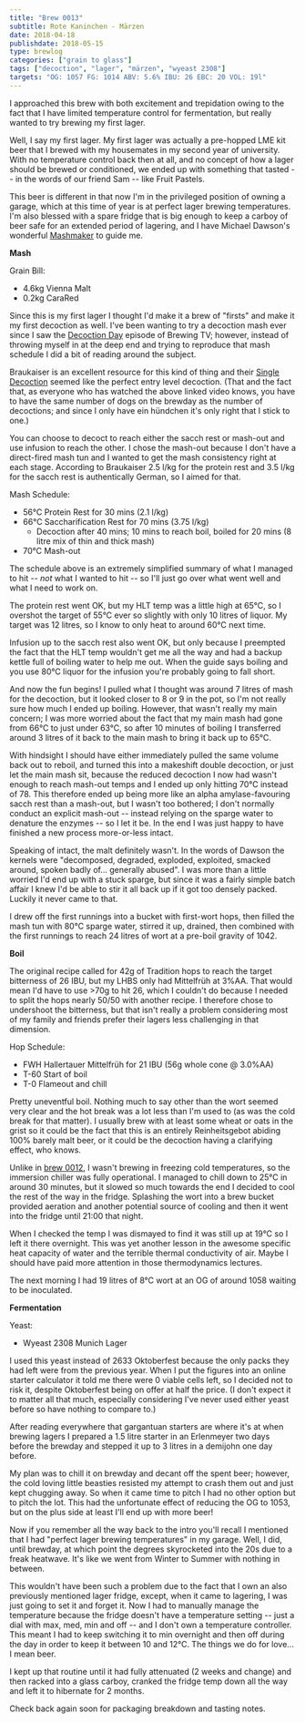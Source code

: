 ```yaml
---
title: "Brew 0013"
subtitle: Rote Kaninchen - Märzen
date: 2018-04-18
publishdate: 2018-05-15
type: brewlog
categories: ["grain to glass"]
tags: ["decoction", "lager", "märzen", "wyeast 2308"]
targets: "OG: 1057 FG: 1014 ABV: 5.6% IBU: 26 EBC: 20 VOL: 19l"
---
```


I approached this brew with both excitement and trepidation owing to the fact
that I have limited temperature control for fermentation, but really wanted to
try brewing my first lager.

Well, I say my first lager. My first lager was actually a pre-hopped LME kit
beer that I brewed with my housemates in my second year of university. With no
temperature control back then at all, and no concept of how a lager should be
brewed or conditioned, we ended up with something that tasted -- in the words
of our friend Sam -- like Fruit Pastels.

This beer is different in that now I'm in the privileged position of owning a
garage, which at this time of year is at perfect lager brewing temperatures.
I'm also blessed with a spare fridge that is big enough to keep a carboy of
beer safe for an extended period of lagering, and I have Michael Dawson's
wonderful [Mashmaker](http://www.mashmakerbook.com/) to guide me.

**Mash**

Grain Bill:

- 4.6kg Vienna Malt
- 0.2kg CaraRed

Since this is my first lager I thought I'd make it a brew of "firsts" and make
it my first decoction as well. I've been wanting to try a decoction mash ever
since I saw the [Decoction Day](https://www.youtube.com/watch?v=IIQPQmELWPo)
episode of Brewing TV; however, instead of throwing myself in at the deep end
and trying to reproduce that mash schedule I did a bit of reading around the
subject.

Braukaiser is an excellent resource for this kind of thing and their
[Single Decoction](http://www.braukaiser.com/wiki/index.php?title=Decoction_Mashing#Single_Decoction)
seemed like the perfect entry level decoction. (That and the fact that, as
everyone who has watched the above linked video knows, you have to have the
same number of dogs on the brewday as the number of decoctions; and since I
only have ein hündchen it's only right that I stick to one.)

You can choose to decoct to reach either the sacch rest or mash-out and use
infusion to reach the other. I chose the mash-out because I don't have a
direct-fired mash tun and I wanted to get the mash consistency right at each
stage. According to Braukaiser 2.5 l/kg for the protein rest and 3.5 l/kg for
the sacch rest is authentically German, so I aimed for that.

Mash Schedule:

- 56°C Protein Rest for 30 mins (2.1 l/kg)
- 66°C Saccharification Rest for 70 mins (3.75 l/kg)
  - Decoction after 40 mins; 10 mins to reach boil, boiled for 20 mins (8 litre
    mix of thin and thick mash)
- 70°C Mash-out

The schedule above is an extremely simplified summary of what I managed to hit
-- _not_ what I wanted to hit -- so I'll just go over what went well and what I
need to work on.

The protein rest went OK, but my HLT temp was a little high at 65°C, so I
overshot the target of 55°C ever so slightly with only 10 litres of liquor. My
target was 12 litres, so I know to only heat to around 60°C next time.

Infusion up to the sacch rest also went OK, but only because I preempted the
fact that the HLT temp wouldn't get me all the way and had a backup kettle full
of boiling water to help me out. When the guide says boiling and you use 80°C
liquor for the infusion you're probably going to fall short.

And now the fun begins! I pulled what I thought was around 7 litres of mash for
the decoction, but it looked closer to 8 or 9 in the pot, so I'm not really
sure how much I ended up boiling. However, that wasn't really my main concern;
I was more worried about the fact that my main mash had gone from 66°C to just
under 63°C, so after 10 minutes of boiling I transferred around 3 litres of it
back to the main mash to bring it back up to 65°C.

With hindsight I should have either immediately pulled the same volume back out
to reboil, and turned this into a makeshift double decoction, or just let the
main mash sit, because the reduced decoction I now had wasn't enough to reach
mash-out temps and I ended up only hitting 70°C instead of 78. This therefore
ended up being more like an alpha amylase-favouring sacch rest than a mash-out,
but I wasn't too bothered; I don't normally conduct an explicit mash-out --
instead relying on the sparge water to denature the enzymes -- so I let it be.
In the end I was just happy to have finished a new process more-or-less intact.

Speaking of intact, the malt definitely wasn't. In the words of Dawson the
kernels were "decomposed, degraded, exploded, exploited, smacked around, spoken
badly of... generally abused". I was more than a little worried I'd end up with
a stuck sparge, but since it was a fairly simple batch affair I knew I'd be
able to stir it all back up if it got too densely packed. Luckily it never came
to that.

I drew off the first runnings into a bucket with first-wort hops, then filled
the mash tun with 80°C sparge water, stirred it up, drained, then combined with
the first runnings to reach 24 litres of wort at a pre-boil gravity of 1042.

**Boil**

The original recipe called for 42g of Tradition hops to reach the target
bitterness of 26 IBU, but my LHBS only had Mittelfrüh at 3%AA. That would mean
I'd have to use >70g to hit 26, which I couldn't do because I needed to split
the hops nearly 50/50 with another recipe. I therefore chose to undershoot the
bitterness, but that isn't really a problem considering most of my family and
friends prefer their lagers less challenging in that dimension.

Hop Schedule:

- FWH Hallertauer Mittelfrüh for 21 IBU (56g whole cone @ 3.0%AA)
- T-60 Start of boil
- T-0 Flameout and chill

Pretty uneventful boil. Nothing much to say other than the wort seemed very
clear and the hot break was a lot less than I'm used to (as was the cold break
for that matter). I usually brew with at least some wheat or oats in the grist
so it could be the fact that this is an entirely Reinheitsgebot abiding 100%
barely malt beer, or it could be the decoction having a clarifying effect, who
knows.

Unlike in [brew 0012](http://mchlrhw.github.com/blog/brewlog/brew-0012/), I
wasn't brewing in freezing cold temperatures, so the immersion chiller was
fully operational. I managed to chill down to 25°C in around 30 minutes, but
it slowed so much towards the end I decided to cool the rest of the way in the
fridge. Splashing the wort into a brew bucket provided aeration and another
potential source of cooling and then it went into the fridge until 21:00 that
night.

When I checked the temp I was dismayed to find it was still up at 19°C so I
left it there overnight. This was yet another lesson in the awesome specific
heat capacity of water and the terrible thermal conductivity of air. Maybe
I should have paid more attention in those thermodynamics lectures.

The next morning I had 19 litres of 8°C wort at an OG of around 1058 waiting
to be inoculated.

**Fermentation**

Yeast:

- Wyeast 2308 Munich Lager

I used this yeast instead of 2633 Oktoberfest because the only packs they had
left were from the previous year. When I put the figures into an online starter
calculator it told me there were 0 viable cells left, so I decided not to risk
it, despite Oktoberfest being on offer at half the price. (I don't expect it to
matter all that much, especially considering I've never used either yeast
before so have nothing to compare to.)

After reading everywhere that gargantuan starters are where it's at when
brewing lagers I prepared a 1.5 litre starter in an Erlenmeyer two days before
the brewday and stepped it up to 3 litres in a demijohn one day before.

My plan was to chill it on brewday and decant off the spent beer; however, the
cold loving little beasties resisted my attempt to crash them out and just kept
chugging away. So when it came time to pitch I had no other option but to pitch
the lot. This had the unfortunate effect of reducing the OG to 1053, but on the
plus side at least I'll end up with more beer!

Now if you remember all the way back to the intro you'll recall I mentioned
that I had "perfect lager brewing temperatures" in my garage. Well, I did,
until brewday, at which point the degrees skyrocketed into the 20s due to a
freak heatwave. It's like we went from Winter to Summer with nothing in
between.

This wouldn't have been such a problem due to the fact that I own an also
previously mentioned lager fridge, except, when it came to lagering, I was just
going to set it and forget it. Now I had to manually manage the temperature
because the fridge doesn't have a temperature setting -- just a dial with max,
med, min and off -- and I don't own a temperature controller. This meant I had
to keep switching it to min overnight and then off during the day in order to
keep it between 10 and 12°C. The things we do for love... I mean beer.

I kept up that routine until it had fully attenuated (2 weeks and change) and
then racked into a glass carboy, cranked the fridge temp down all the way and
left it to hibernate for 2 months.

Check back again soon for packaging breakdown and tasting notes.
